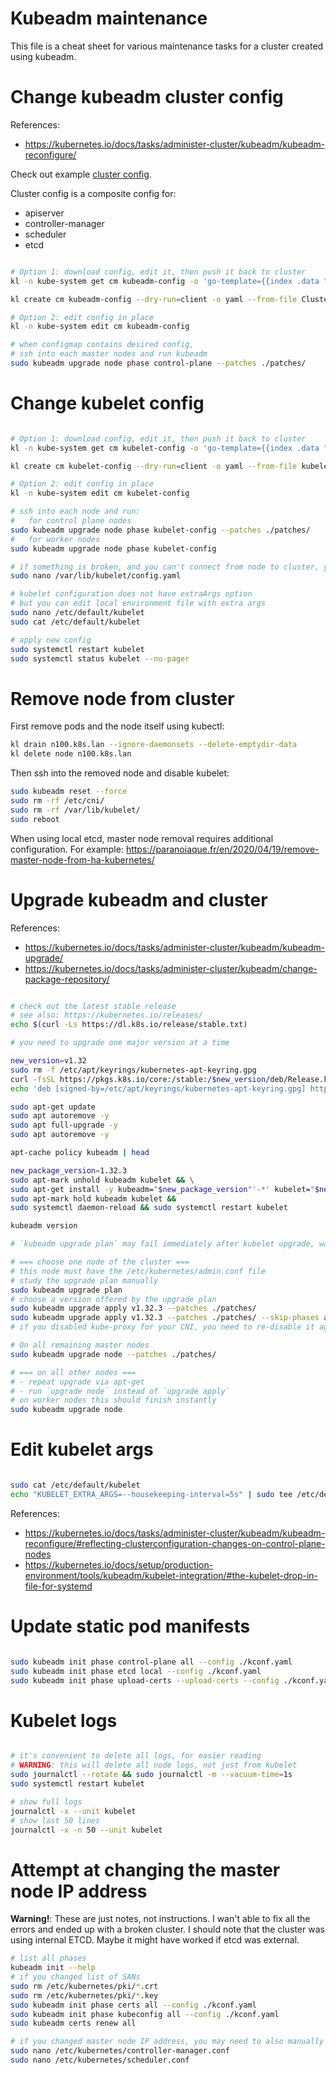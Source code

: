 
# Kubeadm maintenance

This file is a cheat sheet for various maintenance tasks for a cluster created using kubeadm.

# Change kubeadm cluster config

References:
- https://kubernetes.io/docs/tasks/administer-cluster/kubeadm/kubeadm-reconfigure/

Check out example [cluster config](./kubeadm-config/cluster.yaml).

Cluster config is a composite config for:
- apiserver
- controller-manager
- scheduler
- etcd

```bash

# Option 1: download config, edit it, then push it back to cluster
kl -n kube-system get cm kubeadm-config -o 'go-template={{index .data "ClusterConfiguration"}}' > ./k8s-core/docs/env/cluster-config.yaml

kl create cm kubeadm-config --dry-run=client -o yaml --from-file ClusterConfiguration=./k8s-core/docs/env/cluster-config.yaml | kl -n kube-system replace cm kubeadm-config -f -

# Option 2: edit config in place
kl -n kube-system edit cm kubeadm-config

# when configmap contains desired config,
# ssh into each master nodes and run kubeadm
sudo kubeadm upgrade node phase control-plane --patches ./patches/

```

# Change kubelet config

```bash

# Option 1: download config, edit it, then push it back to cluster
kl -n kube-system get cm kubelet-config -o 'go-template={{index .data "kubelet"}}' > ./k8s-core/docs/env/kubelet-config.yaml

kl create cm kubelet-config --dry-run=client -o yaml --from-file kubelet=./k8s-core/docs/env/kubelet-config.yaml | kl -n kube-system replace cm kubelet-config -f -

# Option 2: edit config in place
kl -n kube-system edit cm kubelet-config

# ssh into each node and run:
#   for control plane nodes
sudo kubeadm upgrade node phase kubelet-config --patches ./patches/
#   for worker nodes
sudo kubeadm upgrade node phase kubelet-config

# if something is broken, and you can't connect from node to cluster, you can edit kubelet locally
sudo nano /var/lib/kubelet/config.yaml

# kubelet configuration does not have extraArgs option
# but you can edit local environment file with extra args
sudo nano /etc/default/kubelet
sudo cat /etc/default/kubelet

# apply new config
sudo systemctl restart kubelet
sudo systemctl status kubelet --no-pager

```

# Remove node from cluster

First remove pods and the node itself using kubectl:

```bash
kl drain n100.k8s.lan --ignore-daemonsets --delete-emptydir-data
kl delete node n100.k8s.lan
```

Then ssh into the removed node and disable kubelet:

```bash
sudo kubeadm reset --force
sudo rm -rf /etc/cni/
sudo rm -rf /var/lib/kubelet/
sudo reboot
```

When using local etcd, master node removal requires additional configuration.
For example: https://paranoiaque.fr/en/2020/04/19/remove-master-node-from-ha-kubernetes/

# Upgrade kubeadm and cluster

References:
- https://kubernetes.io/docs/tasks/administer-cluster/kubeadm/kubeadm-upgrade/
- https://kubernetes.io/docs/tasks/administer-cluster/kubeadm/change-package-repository/

```bash

# check out the latest stable release
# see also: https://kubernetes.io/releases/
echo $(curl -Ls https://dl.k8s.io/release/stable.txt)

# you need to upgrade one major version at a time

new_version=v1.32
sudo rm -f /etc/apt/keyrings/kubernetes-apt-keyring.gpg
curl -fsSL https://pkgs.k8s.io/core:/stable:/$new_version/deb/Release.key | sudo gpg --dearmor -o /etc/apt/keyrings/kubernetes-apt-keyring.gpg
echo 'deb [signed-by=/etc/apt/keyrings/kubernetes-apt-keyring.gpg] https://pkgs.k8s.io/core:/stable:/'"$new_version"'/deb/ /' | sudo tee /etc/apt/sources.list.d/kubernetes.list

sudo apt-get update
sudo apt autoremove -y
sudo apt full-upgrade -y
sudo apt autoremove -y

apt-cache policy kubeadm | head

new_package_version=1.32.3
sudo apt-mark unhold kubeadm kubelet && \
sudo apt-get install -y kubeadm="$new_package_version"'-*' kubelet="$new_package_version"'-*' && \
sudo apt-mark hold kubeadm kubelet &&
sudo systemctl daemon-reload && sudo systemctl restart kubelet

kubeadm version

# `kubeadm upgrade plan` may fail immediately after kubelet upgrade, wait a bit if this happens

# === choose one node of the cluster ===
# this node must have the /etc/kubernetes/admin.conf file
# study the upgrade plan manually
sudo kubeadm upgrade plan
# choose a version offered by the upgrade plan
sudo kubeadm upgrade apply v1.32.3 --patches ./patches/
sudo kubeadm upgrade apply v1.32.3 --patches ./patches/ --skip-phases addon/kube-proxy
# if you disabled kube-proxy for your CNI, you need to re-disable it again after the upgrade

# On all remaining master nodes
sudo kubeadm upgrade node --patches ./patches/

# === on all other nodes ===
# - repeat upgrade via apt-get
# - run `upgrade node` instead of `upgrade apply`
# on worker nodes this should finish instantly
sudo kubeadm upgrade node

```

# Edit kubelet args

```bash

sudo cat /etc/default/kubelet
echo "KUBELET_EXTRA_ARGS=--housekeeping-interval=5s" | sudo tee /etc/default/kubelet

```

References:
- https://kubernetes.io/docs/tasks/administer-cluster/kubeadm/kubeadm-reconfigure/#reflecting-clusterconfiguration-changes-on-control-plane-nodes
- https://kubernetes.io/docs/setup/production-environment/tools/kubeadm/kubelet-integration/#the-kubelet-drop-in-file-for-systemd

# Update static pod manifests

```bash

sudo kubeadm init phase control-plane all --config ./kconf.yaml
sudo kubeadm init phase etcd local --config ./kconf.yaml
sudo kubeadm init phase upload-certs --upload-certs --config ./kconf.yaml

```

# Kubelet logs

```bash

# it's convenient to delete all logs, for easier reading
# WARNING: this will delete all node logs, not just from kubelet
sudo journalctl --rotate && sudo journalctl -m --vacuum-time=1s
sudo systemctl restart kubelet

# show full logs
journalctl -x --unit kubelet
# show last 50 lines
journalctl -x -n 50 --unit kubelet

```

# Attempt at changing the master node IP address

**Warning!**: These are just notes, not instructions.
I wan't able to fix all the errors and ended up with a broken cluster.
I should note that the cluster was using internal ETCD.
Maybe it might have worked if etcd was external.

```bash
# list all phases
kubeadm init --help
# if you changed list of SANs
sudo rm /etc/kubernetes/pki/*.crt
sudo rm /etc/kubernetes/pki/*.key
sudo kubeadm init phase certs all --config ./kconf.yaml
sudo kubeadm init phase kubeconfig all --config ./kconf.yaml
sudo kubeadm certs renew all

# if you changed master node IP address, you may need to also manually edit kubeconfig files
sudo nano /etc/kubernetes/controller-manager.conf
sudo nano /etc/kubernetes/scheduler.conf
```
